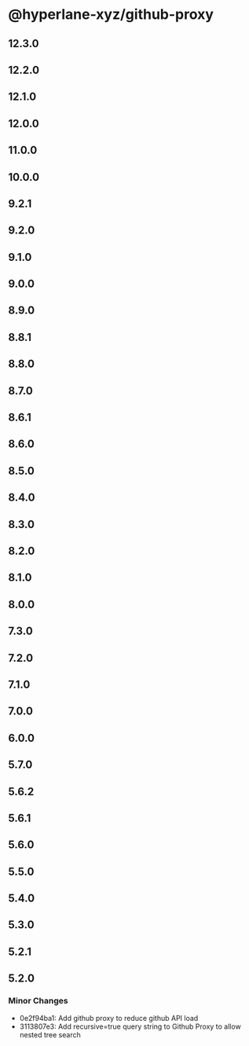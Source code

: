 # @hyperlane-xyz/github-proxy

## 12.3.0

## 12.2.0

## 12.1.0

## 12.0.0

## 11.0.0

## 10.0.0

## 9.2.1

## 9.2.0

## 9.1.0

## 9.0.0

## 8.9.0

## 8.8.1

## 8.8.0

## 8.7.0

## 8.6.1

## 8.6.0

## 8.5.0

## 8.4.0

## 8.3.0

## 8.2.0

## 8.1.0

## 8.0.0

## 7.3.0

## 7.2.0

## 7.1.0

## 7.0.0

## 6.0.0

## 5.7.0

## 5.6.2

## 5.6.1

## 5.6.0

## 5.5.0

## 5.4.0

## 5.3.0

## 5.2.1

## 5.2.0

### Minor Changes

- 0e2f94ba1: Add github proxy to reduce github API load
- 3113807e3: Add recursive=true query string to Github Proxy to allow nested tree search
